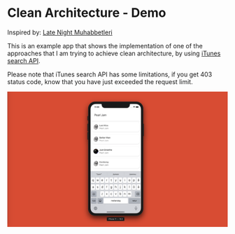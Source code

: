 # Clean Architecture - Demo

Inspired by: [Late Night Muhabbetleri](https://www.youtube.com/channel/UCjVMKSrhru8KSirbfzzFHpw)

This is an example app that shows the implementation of one of the approaches that I am trying to achieve clean architecture, by using [iTunes search API](https://affiliate.itunes.apple.com/resources/documentation/itunes-store-web-service-search-api/).

Please note that iTunes search API has some limitations, if you get 403 status code, know that you have just exceeded the request limit. 

![screenshot](screenshot.png)

